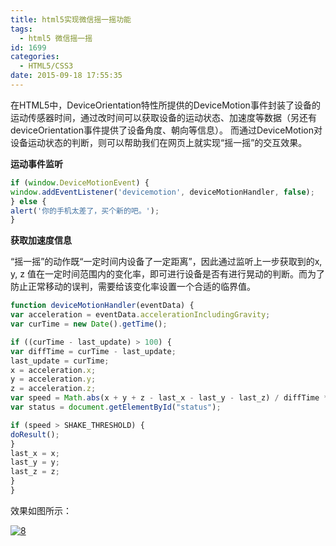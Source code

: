 ```yaml
---
title: html5实现微信摇一摇功能
tags:
  - html5 微信摇一摇
id: 1699
categories:
  - HTML5/CSS3
date: 2015-09-18 17:55:35
---
```


在HTML5中，DeviceOrientation特性所提供的DeviceMotion事件封装了设备的运动传感器时间，通过改时间可以获取设备的运动状态、加速度等数据（另还有deviceOrientation事件提供了设备角度、朝向等信息）。
而通过DeviceMotion对设备运动状态的判断，则可以帮助我们在网页上就实现“摇一摇”的交互效果。

**运动事件监听**
```javascript
if (window.DeviceMotionEvent) {
window.addEventListener('devicemotion', deviceMotionHandler, false);
} else {
alert('你的手机太差了，买个新的吧。');
}
```
**获取加速度信息**

“摇一摇”的动作既“一定时间内设备了一定距离”，因此通过监听上一步获取到的x, y, z 值在一定时间范围内的变化率，即可进行设备是否有进行晃动的判断。而为了防止正常移动的误判，需要给该变化率设置一个合适的临界值。
```javascript
function deviceMotionHandler(eventData) {
var acceleration = eventData.accelerationIncludingGravity;
var curTime = new Date().getTime();

if ((curTime - last_update) > 100) {
var diffTime = curTime - last_update;
last_update = curTime;
x = acceleration.x;
y = acceleration.y;
z = acceleration.z;
var speed = Math.abs(x + y + z - last_x - last_y - last_z) / diffTime * 10000;
var status = document.getElementById("status");

if (speed > SHAKE_THRESHOLD) {
doResult();
}
last_x = x;
last_y = y;
last_z = z;
}
}
```
效果如图所示：

[![8](http://www.npm8.com/wp-content/uploads/2015/09/82.jpg)](http://www.npm8.com/wp-content/uploads/2015/09/82.jpg)